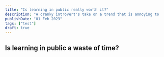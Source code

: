 ```yaml
---
title: "Is learning in public really worth it?"
description: "A cranky introvert's take on a trend that is annoying to introverts"
publishDate: "01 Feb 2023"
tags: ["test"]
draft: true
---
```


## Is learning in public a waste of time?
